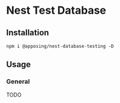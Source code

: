 # Nest Test Database

## Installation

`npm i @apposing/nest-database-testing -D`

## Usage

### General

TODO
